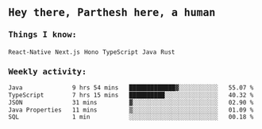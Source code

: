 <samp>
    <h2>Hey there, Parthesh here, a human</h2>
    <h3>Things I know: </h3>
    <code>React-Native</code> <code>Next.js</code> <code>Hono</code> <code>TypeScript</code> <code>Java</code> <code>Rust</code>
    <h3>Weekly activity:</h3>
<!--START_SECTION:waka-->

```txt
Java              9 hrs 54 mins   █████████████▓░░░░░░░░░░░   55.07 %
TypeScript        7 hrs 15 mins   ██████████░░░░░░░░░░░░░░░   40.32 %
JSON              31 mins         ▓░░░░░░░░░░░░░░░░░░░░░░░░   02.90 %
Java Properties   11 mins         ▒░░░░░░░░░░░░░░░░░░░░░░░░   01.09 %
SQL               1 min           ░░░░░░░░░░░░░░░░░░░░░░░░░   00.18 %
```

<!--END_SECTION:waka-->
</samp>
